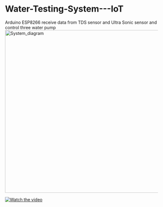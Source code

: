 # Water-Testing-System---IoT
Arduino ESP8266 receive data from TDS sensor and Ultra Sonic sensor and control three water pump
<img width="1097" height="537" alt="System_diagram" src="https://github.com/user-attachments/assets/0b890585-963b-44ad-911f-545ca97496e7" />

[![Watch the video]()]([https://www.youtube.com/watch?v=your_video_id](https://youtu.be/OXJfzCoHbXU))
